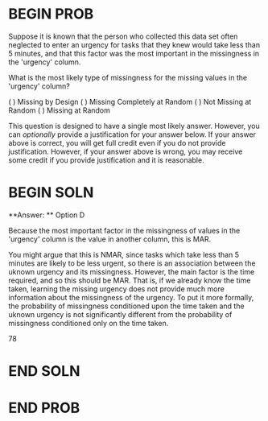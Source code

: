 # BEGIN PROB

Suppose it is known that the person who collected this data set often neglected to enter an urgency for tasks that they knew would take less than 5 minutes, and that this factor was the most important in the missingness in the 'urgency' column.

What is the most likely type of missingness for the missing values in the 'urgency' column?

( ) Missing by Design
( ) Missing Completely at Random
( ) Not Missing at Random
( ) Missing at Random

This question is designed to have a single most likely answer. However, you can *optionally* provide a justification for your answer below. If your answer above is correct, you will get full credit even if you do not provide justification. However, if your answer above is wrong, you may receive some credit if you provide justification and it is reasonable.

# BEGIN SOLN
**Answer: ** Option D

Because the most important factor in the missingness of values in the 'urgency' column is the value in another column, this is MAR.

You might argue that this is NMAR, since tasks which take less than 5 minutes are likely to be less urgent, so there is an association between the uknown urgency and its missingness. However, the main factor is the time required, and so this should be MAR. That is, if we already know the time taken, learning the missing urgency does not provide much more information about the missingness of the urgency. To put it more formally, the probability of missingness conditioned upon the time taken and the uknown urgency is not significantly different from the probability of missingness conditioned only on the time taken.

<average>78</average>

# END SOLN


# END PROB